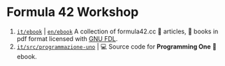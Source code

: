 # Formula 42 Workshop

1. [`it/ebook`](./it/ebooks/) | [`en/ebook`](./en/ebooks/) A collection of
formula42.cc  📰 articles, 📖 books in pdf format licensed with [GNU FDL](https://www.gnu.org/licenses/fdl-1.3.html). 
2. [`it/src/programmazione-uno`](./it/src/programmazione-uno) | 💻 Source code for **Programming One** 📖 ebook.
